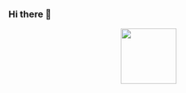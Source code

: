 ### Hi there 👋

<div id="header" align="center">
  <img src="[https://media.giphy.com/media/M9gbBd9nbDrOTu1Mqx/giphy.gif](https://giphy.com/clips/Alexa99-iFyYc5cmYtTYSbFhYL)" width="100"/>
</div>


